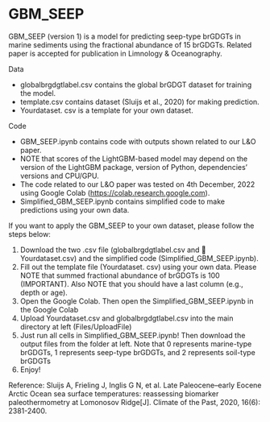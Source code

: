 # GBM_SEEP
GBM_SEEP (version 1) is a model for predicting seep-type brGDGTs in marine sediments using the fractional abundance of 15 brGDGTs. Related paper is accepted for publication in Limnology &amp; Oceanography.

Data 
-	globalbrgdgtlabel.csv contains the global brGDGT dataset for training the model. 
-	template.csv contains dataset (Sluijs et al., 2020) for making prediction.
- Yourdataset. csv is a template for your own dataset.

Code
-	GBM_SEEP.ipynb contains code with outputs shown related to our L&O paper.
-	NOTE that scores of the LightGBM-based model may depend on the version of the LightGBM package, version of Python, dependencies’ versions and CPU/GPU.
-	The code related to our L&O paper was tested on 4th December, 2022 using Google Colab (https://colab.research.google.com).
-	Simplified_GBM_SEEP.ipynb contains simplified code to make predictions using your own data.

If you want to apply the GBM_SEEP to your own dataset, please follow the steps below:
1.	Download the two .csv file (globalbrgdgtlabel.csv and 	Yourdataset.csv) and the simplified code (Simplified_GBM_SEEP.ipynb).
2.	Fill out the template file (Yourdataset. csv) using your own data. Please NOTE that summed fractional abundance of brGDGTs is 100 (IMPORTANT). Also NOTE that you should have a last column (e.g., depth or age). 
3.	Open the Google Colab. Then open the Simplified_GBM_SEEP.ipynb in the Google Colab
4.	Upload Yourdataset.csv and globalbrgdgtlabel.csv into the main directory at left (Files/UploadFile)
5.	Just run all cells in Simplified_GBM_SEEP.ipynb! Then download the output files from the folder at left. Note that 0 represents marine-type brGDGTs, 1 represents seep-type brGDGTs, and 2 represents soil-type brGDGTs
6.	Enjoy!


Reference: Sluijs A, Frieling J, Inglis G N, et al. Late Paleocene–early Eocene Arctic Ocean sea surface temperatures: reassessing biomarker paleothermometry at Lomonosov Ridge[J]. Climate of the Past, 2020, 16(6): 2381-2400.
